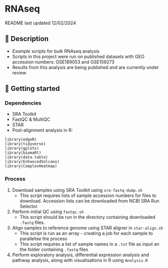 # RNAseq
README last updated 12/02/2024
## 📝 Description
- *Example* scripts for bulk RNAseq analysis
- Scripts in this project were run on published datasets with GEO accession numbers: GSE189053 and GSE159273
- Results from this analysis are being published and are currently under review
## 🔩 Getting started
### Dependencies
- SRA Toolkit
- FastQC & MultiQC
- STAR
- Post-alignment analysis in R:
```
library(edgeR)
library(tidyverse)
library(gplots)
library(biomaRt)
library(data.table)
library(EnhancedVolcano)
library(ComplexHeatmap)
```
### Process
1. Download samples using SRA Toolkit using `sra-fastq-dump.sh`
   - This script requires lists of sample accession numbers for files to download. Accession lists can be downloaded from NCBI SRA Run Selector.
2. Perform initial QC using `fastqc.sh`
   - This script should be run in the directory containing downloaded `.fastq` files.
3. Align samples to reference genome using STAR aligner in `star-align.sh`
   - This script is run as an array - creating a job for each sample to parallelise the process
   - This script requires a list of sample names in a `.txt` file as input an the folder containing `.fastq` files
4. Perform exploratory analysis, differential expression analysis and pathway analysis, along with visualisations in R using `Analysis.R`

